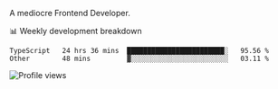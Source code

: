 A mediocre Frontend Developer.

📊 Weekly development breakdown
<!--START_SECTION:waka-->

```text
TypeScript   24 hrs 36 mins  ████████████████████████░   95.56 %
Other        48 mins         ▓░░░░░░░░░░░░░░░░░░░░░░░░   03.11 %
```

<!--END_SECTION:waka-->

<img src="https://gpvc.arturio.dev/iqbalfasri" alt="Profile views"/>
